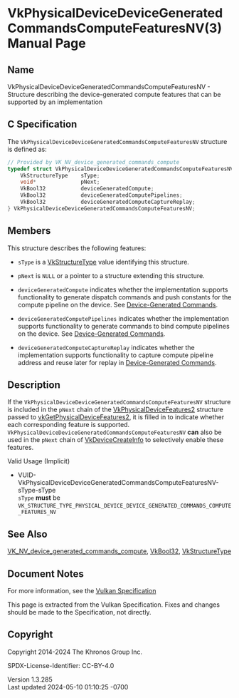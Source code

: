 # VkPhysicalDeviceDeviceGeneratedCommandsComputeFeaturesNV(3) Manual Page

## Name

VkPhysicalDeviceDeviceGeneratedCommandsComputeFeaturesNV - Structure
describing the device-generated compute features that can be supported
by an implementation



## <a href="#_c_specification" class="anchor"></a>C Specification

The `VkPhysicalDeviceDeviceGeneratedCommandsComputeFeaturesNV` structure
is defined as:

``` c
// Provided by VK_NV_device_generated_commands_compute
typedef struct VkPhysicalDeviceDeviceGeneratedCommandsComputeFeaturesNV {
    VkStructureType    sType;
    void*              pNext;
    VkBool32           deviceGeneratedCompute;
    VkBool32           deviceGeneratedComputePipelines;
    VkBool32           deviceGeneratedComputeCaptureReplay;
} VkPhysicalDeviceDeviceGeneratedCommandsComputeFeaturesNV;
```

## <a href="#_members" class="anchor"></a>Members

This structure describes the following features:

- `sType` is a [VkStructureType](https://registry.khronos.org/vulkan/specs/1.3-extensions/man/html/VkStructureType.html) value identifying
  this structure.

- `pNext` is `NULL` or a pointer to a structure extending this
  structure.

- <span id="features-deviceGeneratedCompute"></span>
  `deviceGeneratedCompute` indicates whether the implementation supports
  functionality to generate dispatch commands and push constants for the
  compute pipeline on the device. See <a
  href="https://registry.khronos.org/vulkan/specs/1.3-extensions/html/vkspec.html#device-generated-commands"
  target="_blank" rel="noopener">Device-Generated Commands</a>.

- <span id="features-deviceGeneratedComputePipelines"></span>
  `deviceGeneratedComputePipelines` indicates whether the implementation
  supports functionality to generate commands to bind compute pipelines
  on the device. See <a
  href="https://registry.khronos.org/vulkan/specs/1.3-extensions/html/vkspec.html#device-generated-commands"
  target="_blank" rel="noopener">Device-Generated Commands</a>.

- <span id="features-deviceGeneratedComputeCaptureReplay"></span>
  `deviceGeneratedComputeCaptureReplay` indicates whether the
  implementation supports functionality to capture compute pipeline
  address and reuse later for replay in <a
  href="https://registry.khronos.org/vulkan/specs/1.3-extensions/html/vkspec.html#device-generated-commands"
  target="_blank" rel="noopener">Device-Generated Commands</a>.

## <a href="#_description" class="anchor"></a>Description

If the `VkPhysicalDeviceDeviceGeneratedCommandsComputeFeaturesNV`
structure is included in the `pNext` chain of the
[VkPhysicalDeviceFeatures2](https://registry.khronos.org/vulkan/specs/1.3-extensions/man/html/VkPhysicalDeviceFeatures2.html) structure
passed to
[vkGetPhysicalDeviceFeatures2](https://registry.khronos.org/vulkan/specs/1.3-extensions/man/html/vkGetPhysicalDeviceFeatures2.html), it is
filled in to indicate whether each corresponding feature is supported.
`VkPhysicalDeviceDeviceGeneratedCommandsComputeFeaturesNV` **can** also
be used in the `pNext` chain of
[VkDeviceCreateInfo](https://registry.khronos.org/vulkan/specs/1.3-extensions/man/html/VkDeviceCreateInfo.html) to selectively enable
these features.

Valid Usage (Implicit)

- <a
  href="#VUID-VkPhysicalDeviceDeviceGeneratedCommandsComputeFeaturesNV-sType-sType"
  id="VUID-VkPhysicalDeviceDeviceGeneratedCommandsComputeFeaturesNV-sType-sType"></a>
  VUID-VkPhysicalDeviceDeviceGeneratedCommandsComputeFeaturesNV-sType-sType  
  `sType` **must** be
  `VK_STRUCTURE_TYPE_PHYSICAL_DEVICE_DEVICE_GENERATED_COMMANDS_COMPUTE_FEATURES_NV`

## <a href="#_see_also" class="anchor"></a>See Also

[VK_NV_device_generated_commands_compute](https://registry.khronos.org/vulkan/specs/1.3-extensions/man/html/VK_NV_device_generated_commands_compute.html),
[VkBool32](https://registry.khronos.org/vulkan/specs/1.3-extensions/man/html/VkBool32.html), [VkStructureType](https://registry.khronos.org/vulkan/specs/1.3-extensions/man/html/VkStructureType.html)

## <a href="#_document_notes" class="anchor"></a>Document Notes

For more information, see the <a
href="https://registry.khronos.org/vulkan/specs/1.3-extensions/html/vkspec.html#VkPhysicalDeviceDeviceGeneratedCommandsComputeFeaturesNV"
target="_blank" rel="noopener">Vulkan Specification</a>

This page is extracted from the Vulkan Specification. Fixes and changes
should be made to the Specification, not directly.

## <a href="#_copyright" class="anchor"></a>Copyright

Copyright 2014-2024 The Khronos Group Inc.

SPDX-License-Identifier: CC-BY-4.0

Version 1.3.285  
Last updated 2024-05-10 01:10:25 -0700
